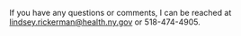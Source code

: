 If you have any questions or comments, I can be reached at lindsey.rickerman@health.ny.gov or 518-474-4905.